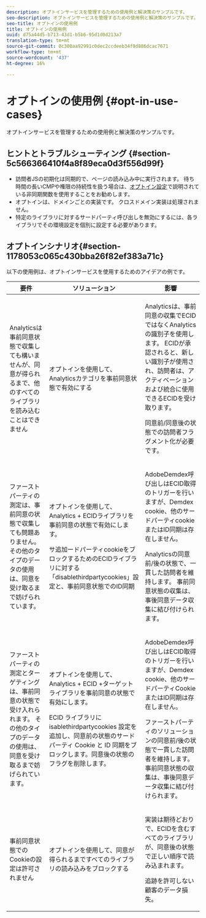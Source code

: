 ```yaml
---
description: オプトインサービスを管理するための使用例と解決策のサンプルです。
seo-description: オプトインサービスを管理するための使用例と解決策のサンプルです。
seo-title: オプトインの使用例
title: オプトインの使用例
uuid: d75a44d5-b713-43d1-b5b6-95d1d0d213a7
translation-type: tm+mt
source-git-commit: 0c300aa92991c0dec2ccdeeb34f9d886dcac7671
workflow-type: tm+mt
source-wordcount: '437'
ht-degree: 16%

---
```



# オプトインの使用例 {#opt-in-use-cases}

オプトインサービスを管理するための使用例と解決策のサンプルです。

## ヒントとトラブルシューティング {#section-5c566366410f4a8f89eca0d3f556d99f}

* 訪問者JSの初期化は同期的で、ページの読み込み中に実行されます。 待ち時間の長いCMPや権限の持続性を扱う場合は、[オプトイン設定](../../implementation-guides/opt-in-service/getting-started.md#section-cf9ab638780141c9b62dc57cf00b7047)で説明されている非同期関数を使用することをお勧めします。
* オプトインは、ドメインごとの実装です。 クロスドメイン実装は処理されません。
* 特定のライブラリに対するサードパーティ呼び出しを無効にするには、各ライブラリでその環境設定を個別に設定する必要があります。

## オプトインシナリオ{#section-1178053c065c430bba26f82ef383a71c}

以下の使用例は、オプトインサービスを使用するためのアイデアの例です。

<table id="table_83C85343611344D8A8315157C1B4240F"> 
 <thead> 
  <tr> 
   <th colname="col1" class="entry"> 要件 </th> 
   <th colname="col2" class="entry"> ソリューション </th> 
   <th colname="col3" class="entry"> 影響 </th> 
  </tr>
 </thead>
 <tbody> 
  <tr> 
   <td colname="col1"> <p>Analyticsは事前同意状態で収集しても構いませんが、同意が得られるまで、他のすべてのライブラリを読み込むことはできません </p> </td> 
   <td colname="col2"> <p>オプトインを使用して、Analyticsカテゴリを事前同意状態で有効にする </p> </td> 
   <td colname="col3"> <p>Analyticsは、事前同意の収集でECIDではなくAnalyticsの識別子を使用します。 ECIDが承認されると、新しい識別子が使用され、訪問者は、アクティベーションおよび統合に使用できるECIDを受け取ります。 </p> <p>同意前/同意後の状態での訪問者フラグメント化が必要です。 </p> </td> 
  </tr> 
  <tr> 
   <td colname="col1"> <p>ファーストパーティの測定は、事前同意の状態で収集しても問題ありません。 その他のタイプのデータの使用は、同意を受け取るまで妨げられています。 </p> </td> 
   <td colname="col2"> <p>オプトインを使用して、Analytics + ECIDライブラリを事前同意の状態で有効にします。 </p> <p>サ追加ードパーティcookieをブロックするためのECIDライブラリに対する「disablethirdpartycookies」設定と、事前同意状態でのID同期 </p> </td> 
   <td colname="col3"> <p>AdobeDemdex呼び出しはECID取得のトリガーを行いますが、Demdex cookie、他のサードパーティcookieまたはID同期は存在しません。 </p> <p>Analyticsの同意前/後の状態で、一貫した訪問者を維持します。 事前同意状態の収集は、事後同意データ収集に結び付けられます。 </p> </td> 
  </tr> 
  <tr> 
   <td colname="col1"> <p>ファーストパーティの測定とターゲティングは、事前同意の状態で受け入れられます。 その他のタイプのデータの使用は、同意を受け取るまで妨げられています。 </p> </td> 
   <td colname="col2"> <p>オプトインを使用して、Analytics + ECID +ターゲットライブラリを事前同意の状態で有効にします。 </p> <p>ECID ライブラリに <span class="codeph">isablethirdpartycookies</span> 設定を追加し、同意前の状態のサードパーティ Cookie と ID 同期をブロックします。同意後の状態のフラグを削除します。 </p> </td> 
   <td colname="col3"> <p>AdobeDemdex呼び出しはECID取得のトリガーを行いますが、Demdex cookie、他のサードパーティCookieまたはID同期は存在しません。 </p> <p>ファーストパーティのソリューションの同意前/後の状態で一貫した訪問者を維持します。 事前同意状態の収集は、事後同意データ収集に結び付けられます。 </p> </td> 
  </tr> 
  <tr> 
   <td colname="col1"> <p>事前同意状態でのCookieの設定は許可されません </p> </td> 
   <td colname="col2"> <p>オプトインを使用して、同意が得られるまですべてのライブラリの読み込みをブロックする </p> </td> 
   <td colname="col3"> <p>実装は期待どおりで、ECIDを含むすべてのライブラリが、同意後の状態で正しい順序で読み込まれます。 </p> <p>追跡を許可しない顧客のデータ損失。 </p> </td> 
  </tr> 
 </tbody> 
</table>

